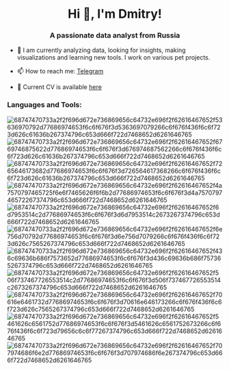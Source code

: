 <h1 align="center">Hi 👋, I'm Dmitry!</h1>
<h3 align="center">A passionate data analyst from Russia</h3>

- 🌱  I am currently analyzing data, looking for insights, making visualizations and learning new tools. I work on various pet projects.

- 📫 How to reach me: [Telegram](https://t.me/Grecha_ds)
- 📄 Current CV is available [here](https://spb.hh.ru/resume/32c8ffcdff0bc8556a0039ed1f683653685a45)

<h3 align="left">Languages and Tools:</h3>

![68747470733a2f2f696d672e736869656c64732e696f2f62616467652f53636970792d77686974653f6c6f676f3d5363697079266c6f676f436f6c6f723d626c61636b267374796c653d666f722d7468652d6261646765](https://github.com/grechanyy/grechanyy/assets/128630067/de80bcd9-555e-493a-9fdc-31d969e552c4)
![68747470733a2f2f696d672e736869656c64732e696f2f62616467652f6769746875622d77686974653f6c6f676f3d676974687562266c6f676f436f6c6f723d626c61636b267374796c653d666f722d7468652d6261646765](https://github.com/grechanyy/grechanyy/assets/128630067/e7588e08-31e6-4826-8231-c41517e468ff)
![68747470733a2f2f696d672e736869656c64732e696f2f62616467652f7265646173682d77686974653f6c6f676f3d726564617368266c6f676f436f6c6f723d626c61636b267374796c653d666f722d7468652d6261646765](https://github.com/grechanyy/grechanyy/assets/128630067/fd49d0ed-e131-4f86-83c0-87f4a3e2ef0c)
![68747470733a2f2f696d672e736869656c64732e696f2f62616467652f4a7570797465725f6e6f7465626f6f6b2d77686974653f6c6f676f3d4a757079746572267374796c653d666f722d7468652d6261646765](https://github.com/grechanyy/grechanyy/assets/128630067/e68fb344-0815-4790-ad4c-fc23a82c136e)
![68747470733a2f2f696d672e736869656c64732e696f2f62616467652f6d7953514c2d77686974653f6c6f676f3d6d7953514c2673267374796c653d666f722d7468652d6261646765](https://github.com/grechanyy/grechanyy/assets/128630067/a9287bdd-aa87-41c6-a7e6-7e08e2304c84)
![68747470733a2f2f696d672e736869656c64732e696f2f62616467652f6e756d70792d77686974653f6c6f676f3d6e756d7079266c6f676f436f6c6f723d626c7565267374796c653d666f722d7468652d6261646765](https://github.com/grechanyy/grechanyy/assets/128630067/bcdc5d76-b7a0-4b03-91d3-4de73c6de189)
![68747470733a2f2f696d672e736869656c64732e696f2f62616467652f436c69636b686f7573652d77686974653f6c6f676f3d436c69636b686f757365267374796c653d666f722d7468652d6261646765](https://github.com/grechanyy/grechanyy/assets/128630067/42d744d2-ffd2-45e7-8f59-fb1fa478b014)
![68747470733a2f2f696d672e736869656c64732e696f2f62616467652f506f737467726553514c2d77686974653f6c6f676f3d506f737467726553514c2673267374796c653d666f722d7468652d6261646765](https://github.com/grechanyy/grechanyy/assets/128630067/1231cb16-4e22-4c83-9444-21b61449d2cd)
![68747470733a2f2f696d672e736869656c64732e696f2f62616467652f70616e6461732d77686974653f6c6f676f3d70616e646173266c6f676f436f6c6f723d626c7565267374796c653d666f722d7468652d6261646765](https://github.com/grechanyy/grechanyy/assets/128630067/2271d6bf-f2bc-41aa-a49d-c4ce921fe174)
![68747470733a2f2f696d672e736869656c64732e696f2f62616467652f5461626c6561752d77686974653f6c6f676f3d5461626c6561752673266c6f676f436f6c6f723d79656c6c6f77267374796c653d666f722d7468652d6261646765](https://github.com/grechanyy/grechanyy/assets/128630067/5da20fb6-7106-47c5-bfd4-73ebd60a9976)
![68747470733a2f2f696d672e736869656c64732e696f2f62616467652f707974686f6e2d77686974653f6c6f676f3d707974686f6e267374796c653d666f722d7468652d6261646765](https://github.com/grechanyy/grechanyy/assets/128630067/f8685d77-27bb-4466-b0a2-c77b49e8a776)
